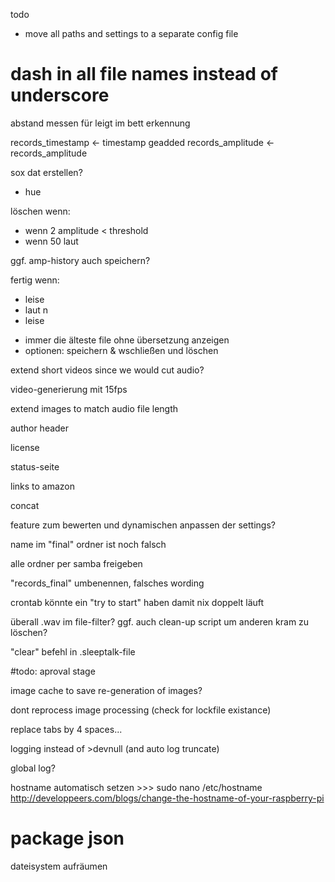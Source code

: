 todo


* move all paths and settings to a separate config file

# dash in all file names instead of underscore
abstand messen für leigt im bett erkennung


records_timestamp  <- timestamp geadded
records_amplitude  <- records_amplitude

sox dat erstellen?

- hue

löschen wenn:

- wenn 2 amplitude < threshold
- wenn 50 laut

ggf. amp-history auch speichern?

fertig wenn:

- leise
- laut n
- leise



* immer die älteste file ohne übersetzung anzeigen
* optionen: speichern & wschließen und löschen




extend short videos since we would cut audio?


video-generierung mit 15fps

extend images to match audio file length

author header

license

status-seite

links to amazon

concat

feature zum bewerten und dynamischen anpassen der settings?

name im "final" ordner ist noch falsch

alle ordner per samba freigeben

"records_final" umbenennen, falsches wording

crontab könnte ein "try to start" haben damit nix doppelt läuft

überall .wav im file-filter? ggf. auch clean-up script um anderen kram zu löschen?

"clear" befehl in .sleeptalk-file

#todo: aproval stage

image cache to save re-generation of images?

dont reprocess image processing (check for lockfile existance)

replace tabs by 4 spaces...

logging instead of  >devnull (and auto log truncate)

global log?

hostname automatisch setzen >>> sudo nano /etc/hostname http://developpeers.com/blogs/change-the-hostname-of-your-raspberry-pi

# package json

dateisystem aufräumen